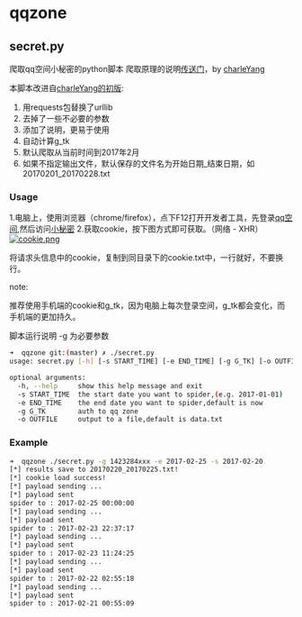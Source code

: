 qqzone
===========

## secret.py
爬取qq空间小秘密的python脚本
爬取原理的说明[传送门](http://mp.weixin.qq.com/s?__biz=MzIxMTY4MDQ2OQ==&mid=2247484612&idx=1&sn=98f5104d4cbe008503f552bc458eefa7&chksm=9750e97ea02760682a40827f7679aaf0896ae9a9cdd60cb35318de5f6e62c3c9282698738d39&mpshare=1&scene=22&srcid=0216NbBqNDQHqkvyg7mDuJMU#rd)，by [charleYang](https://mryang.minelandcn.com)

本脚本改进自[charleYang的初版](https://mryang.minelandcn.com/py-qzone-secret/):

1. 用requests包替换了urllib  
2. 去掉了一些不必要的参数  
3. 添加了说明，更易于使用
4. 自动计算g_tk
5. 默认爬取从当前时间到2017年2月
6. 如果不指定输出文件，默认保存的文件名为开始日期_结束日期，如20170201_20170228.txt



### Usage

1.电脑上，使用浏览器（chrome/firefox），点下F12打开开发者工具，先登录[qq空间](http://i.qq.com),然后访问[小秘密](http://h5.qzone.qq.com/secret/list)
2.获取cookie，按下图方式即可获取。（网络 - XHR）  
[![cookie.png](https://github.com/VegetableCat/qqzone/blob/master/img/cookie.png?raw=true)]()

将请求头信息中的cookie，复制到同目录下的cookie.txt中，一行就好，不要换行。  



note:

推荐使用手机端的cookie和g_tk，因为电脑上每次登录空间，g_tk都会变化，而手机端的更加持久。

脚本运行说明
-g 为必要参数

```bash
➜  qqzone git:(master) ✗ ./secret.py       
usage: secret.py [-h] [-s START_TIME] [-e END_TIME] [-g G_TK] [-o OUTFILE]

optional arguments:
  -h, --help     show this help message and exit
  -s START_TIME  the start date you want to spider,(e.g. 2017-01-01)
  -e END_TIME    the end date you want to spider,default is now
  -g G_TK        auth to qq zone
  -o OUTFILE     output to a file,default is data.txt

```

### Example

```bash
➜  qqzone ./secret.py -g 1423284xxx -e 2017-02-25 -s 2017-02-20           
[*] results save to 20170220_20170225.txt!
[*] cookie load success!
[*] payload sending ...
[*] payload sent
spider to : 2017-02-25 00:00:00
[*] payload sending ...
[*] payload sent
spider to : 2017-02-23 22:37:17
[*] payload sending ...
[*] payload sent
spider to : 2017-02-23 11:24:25
[*] payload sending ...
[*] payload sent
spider to : 2017-02-22 02:55:18
[*] payload sending ...
[*] payload sent
spider to : 2017-02-21 00:55:09


```
